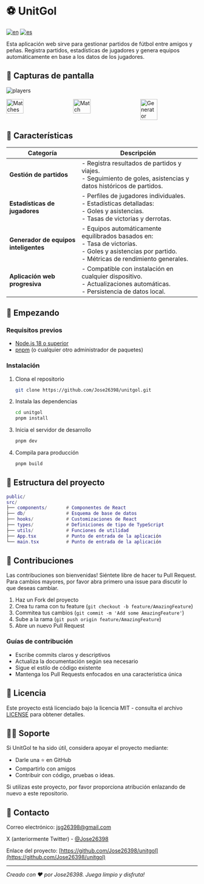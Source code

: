# ⚽ UnitGol

[![en](https://img.shields.io/badge/lang-en-blue.svg)](https://github.com/Jose26398/unitgol/blob/master/README.md)
[![es](https://img.shields.io/badge/lang-es-yellow.svg)](https://github.com/Jose26398/unitgol/blob/master/README.es.md)


Esta aplicación web sirve para gestionar partidos de fútbol entre amigos y peñas. Registra partidos, estadísticas de jugadores y genera equipos automáticamente en base a los datos de los jugadores.

## 📸 Capturas de pantalla

![players](https://github.com/user-attachments/assets/3ccbd11d-3676-4719-a77e-3a45a994bcb1)
<div style="display: flex; justify-content: space-between;">

<img src="https://github.com/user-attachments/assets/54d51da2-a17d-4cf9-b5f8-b63629b65db5" alt="Matches" width="30%" />
<img src="https://github.com/user-attachments/assets/244ec828-2f6e-4ad0-ab8c-21d20930012a" alt="Match" width="30%" />
<img src="https://github.com/user-attachments/assets/d5ab2d69-cefa-4813-b78b-0597694e1a57" alt="Generator" width="30%" />

</div>


## 🌟 Características

| **Categoría**          | **Descripción**                                                                                      |
|-----------------------|--------------------------------------------------------------------------------------------------|
| **Gestión de partidos**   | - Registra resultados de partidos y viajes.<br>- Seguimiento de goles, asistencias y datos históricos de partidos.         |
| **Estadísticas de jugadores**  | - Perfiles de jugadores individuales.<br>- Estadísticas detalladas:<br>  - Goles y asistencias.<br>  - Tasas de victorias y derrotas. |
| **Generador de equipos inteligentes** | - Equipos automáticamente equilibrados basados en:<br>  - Tasa de victorias.<br>  - Goles y asistencias por partido.<br>  - Métricas de rendimiento generales. |
| **Aplicación web progresiva**| - Compatible con instalación en cualquier dispositivo.<br>- Actualizaciones automáticas.<br>- Persistencia de datos local. |

## 🚀 Empezando

### Requisitos previos

- [Node.js 18 o superior](https://nodejs.org/en/)
- [pnpm](https://pnpm.io/) (o cualquier otro administrador de paquetes)

### Instalación

1. Clona el repositorio

    ```bash
    git clone https://github.com/Jose26398/unitgol.git
    ```

2. Instala las dependencias

    ```bash
    cd unitgol
    pnpm install
    ```

3. Inicia el servidor de desarrollo

    ```bash
    pnpm dev
    ```

4. Compila para producción

    ```bash
    pnpm build
    ```

## 📁 Estructura del proyecto

```lua
public/
src/
├── components/       # Componentes de React
├── db/               # Esquema de base de datos
├── hooks/            # Customizaciones de React
├── types/            # Definiciones de tipo de TypeScript
├── utils/            # Funciones de utilidad
├── App.tsx           # Punto de entrada de la aplicación
└── main.tsx          # Punto de entrada de la aplicación
```

## 🤝 Contribuciones

Las contribuciones son bienvenidas! Siéntete libre de hacer tu Pull Request. Para cambios mayores, por favor abra primero una issue para discutir lo que deseas cambiar.

1. Haz un Fork del proyecto
2. Crea tu rama con tu feature (`git checkout -b feature/AmazingFeature`)
3. Commitea tus cambios (`git commit -m 'Add some AmazingFeature'`)
4. Sube a la rama (`git push origin feature/AmazingFeature`)
5. Abre un nuevo Pull Request

### Guías de contribución

- Escribe commits claros y descriptivos
- Actualiza la documentación según sea necesario
- Sigue el estilo de código existente
- Mantenga los Pull Requests enfocados en una característica única

## 📝 Licencia

Este proyecto está licenciado bajo la licencia MIT - consulta el archivo [LICENSE](LICENSE) para obtener detalles.

## 🙋‍♂️ Soporte

Si UnitGol te ha sido útil, considera apoyar el proyecto mediante:

- Darle una ⭐ en GitHub
- Compartirlo con amigos
- Contribuir con código, pruebas o ideas.

Si utilizas este proyecto, por favor proporciona atribución enlazando de nuevo a este repositorio.

## 📧 Contacto

Correo electrónico: <jsg26398@gmail.com>

X (anteriormente Twitter) - [@Jose26398](https://x.com/Jose26398)

Enlace del proyecto: [https://github.com/Jose26398/unitgol](https://github.com/Jose26398/unitgol)

---

_Creado con ❤️ por Jose26398. Juega limpio y disfruta!_